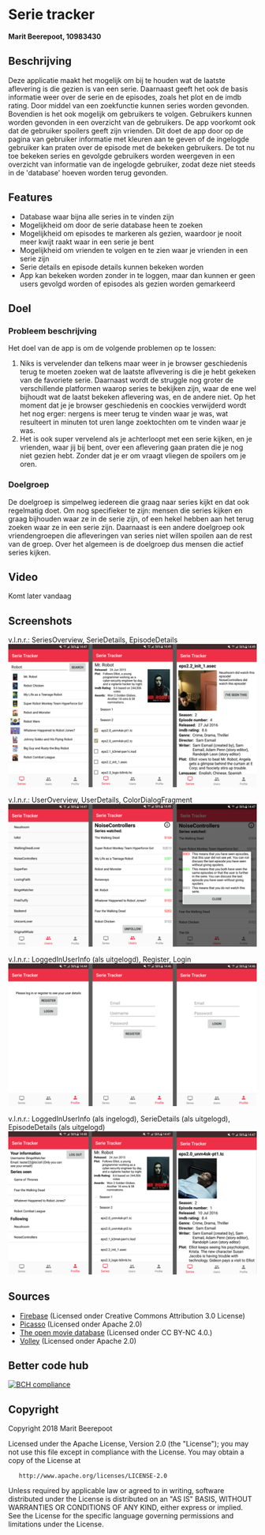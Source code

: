# Serie tracker
**Marit Beerepoot, 10983430**

## Beschrijving
Deze applicatie maakt het mogelijk om bij te houden wat de laatste aflevering is die gezien is van een serie. Daarnaast geeft het ook de basis informatie weer over de serie en de episodes, zoals het plot en de imdb rating. Door middel van een zoekfunctie kunnen series worden gevonden. Bovendien is het ook mogelijk om gebruikers te volgen. 
Gebruikers kunnen worden gevonden in een overzicht van de gebruikers. De app voorkomt ook dat de gebruiker spoilers geeft zijn vrienden. Dit doet de app door op de pagina van gebruiker informatie met kleuren aan te geven of de ingelogde gebruiker kan praten over de episode met de bekeken gebruikers. De tot nu toe bekeken series en gevolgde gebruikers worden weergeven in een overzicht van informatie van de ingelogde gebruiker, zodat deze niet steeds in de 'database' hoeven worden terug gevonden.

## Features
- Database waar bijna alle series in te vinden zijn
- Mogelijkheid om door de serie database heen te zoeken
- Mogelijkheid om episodes te markeren als gezien, waardoor je nooit meer kwijt raakt waar in een serie je bent
- Mogelijkheid om vrienden te volgen en te zien waar je vrienden in een serie zijn
- Serie details en episode details kunnen bekeken worden
- App kan bekeken worden zonder in te loggen, maar dan kunnen er geen users gevolgd worden of episodes als gezien worden gemarkeerd

## Doel
### Probleem beschrijving
Het doel van de app is om de volgende problemen op te lossen:
1. Niks is vervelender dan telkens maar weer in je browser geschiedenis terug te moeten zoeken wat de laatste aflvevering is die je hebt gekeken van de favoriete serie. Daarnaast wordt de struggle nog groter de verschillende platformen waarop series te bekijken zijn, waar de ene wel bijhoudt wat de laatst bekeken aflevering was, en de andere niet. Op het moment dat je je browser geschiedenis en coockies verwijderd wordt het nog erger: nergens is meer terug te vinden waar je was, wat resulteert in minuten tot uren lange zoektochten om te vinden waar je was. 
2. Het is ook super vervelend als je achterloopt met een serie kijken, en je vrienden, waar jij bij bent, over een aflevering gaan praten die je nog niet gezien hebt. Zonder dat je er om vraagt vliegen de spoilers om je oren.

### Doelgroep
De doelgroep is simpelweg iedereen die graag naar series kijkt en dat ook regelmatig doet. Om nog specifieker te zijn: mensen die series kijken en graag bijhouden waar ze in de serie zijn, of een hekel hebben aan het terug zoeken waar ze in een serie zijn. Daarnaast is een andere doelgroep ook vriendengroepen die afleveringen van series niet willen spoilen aan de rest van de groep. Over het algemeen is de doelgroep dus mensen die actief series kijken. 

## Video 
Komt later vandaag

## Screenshots
v.l.n.r.: SeriesOverview, SerieDetails, EpisodeDetails   
![](doc/ScreensReek2.png)  
  
v.l.n.r.: UserOverview, UserDetails, ColorDialogFragment  
![](doc/ScreensReek3.png)  
  
v.l.n.r.: LoggedInUserInfo (als uitgelogd), Register, Login  
![](doc/ScreensReek1.png)  
  
v.l.n.r.: LoggedInUserInfo (als ingelogd), SerieDetails (als uitgelogd), EpisodeDetails (als uitgelogd)  
![](doc/ScreensReek4.png)  

## Sources
- [Firebase](https://firebase.google.com/) (Licensed onder Creative Commons Attribution 3.0 License)
- [Picasso](http://square.github.io/picasso/) (Licensed onder Apache 2.0)
- [The open movie database](http://www.omdbapi.com/)  (Licensed onder CC BY-NC 4.0.)
- [Volley](https://github.com/google/volley) (Licensed onder Apache 2.0)

## Better code hub
[![BCH compliance](https://bettercodehub.com/edge/badge/10983430/maritbeerepoot-programmeerproject?branch=master)](https://bettercodehub.com/)

## Copyright
  Copyright 2018 Marit Beerepoot  

   Licensed under the Apache License, Version 2.0 (the "License");
   you may not use this file except in compliance with the License.
   You may obtain a copy of the License at

       http://www.apache.org/licenses/LICENSE-2.0

   Unless required by applicable law or agreed to in writing, software
   distributed under the License is distributed on an "AS IS" BASIS,
   WITHOUT WARRANTIES OR CONDITIONS OF ANY KIND, either express or implied.
   See the License for the specific language governing permissions and
   limitations under the License.


